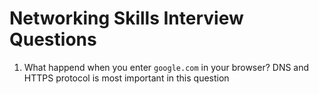 # Networking Skills Interview Questions
1. What happend when you enter `google.com` in your browser?
DNS and HTTPS protocol is most important in this question


